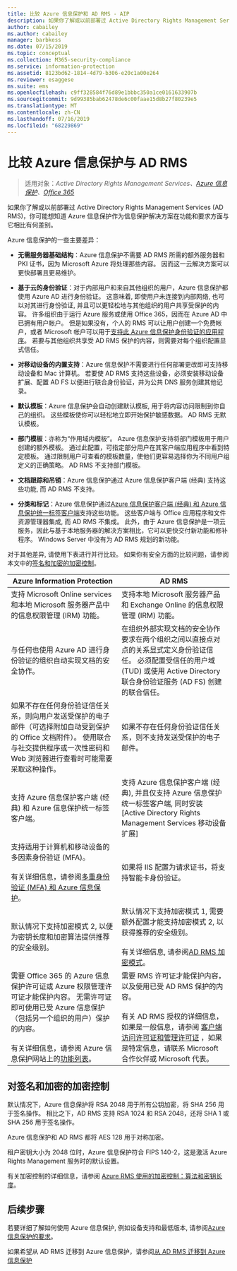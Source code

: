 ```yaml
---
title: 比较 Azure 信息保护和 AD RMS - AIP
description: 如果你了解或以前部署过 Active Directory Rights Management Services (AD RMS)，你可能想知道 Azure 信息保护在功能和要求方面与它相比有何差别。
author: cabailey
ms.author: cabailey
manager: barbkess
ms.date: 07/15/2019
ms.topic: conceptual
ms.collection: M365-security-compliance
ms.service: information-protection
ms.assetid: 8123bd62-1814-4d79-b306-e20c1a00e264
ms.reviewer: esaggese
ms.suite: ems
ms.openlocfilehash: c9ff328584f76d89e1bbbc350a1ce0161633907b
ms.sourcegitcommit: 9d99385bab62478de6c00faae15d8b27f80239e5
ms.translationtype: MT
ms.contentlocale: zh-CN
ms.lasthandoff: 07/16/2019
ms.locfileid: "68229869"
---
```

# <a name="comparing-azure-information-protection-and-ad-rms"></a>比较 Azure 信息保护与 AD RMS

>适用对象：*Active Directory Rights Management Services、[Azure 信息保护](https://azure.microsoft.com/pricing/details/information-protection)、[Office 365](https://download.microsoft.com/download/E/C/F/ECF42E71-4EC0-48FF-AA00-577AC14D5B5C/Azure_Information_Protection_licensing_datasheet_EN-US.pdf)*

如果你了解或以前部署过 Active Directory Rights Management Services (AD RMS)，你可能想知道 Azure 信息保护作为信息保护解决方案在功能和要求方面与它相比有何差别。

Azure 信息保护的一些主要差异：

- **无需服务器基础结构**：Azure 信息保护不需要 AD RMS 所需的额外服务器和 PKI 证书，因为 Microsoft Azure 将处理那些内容。 因而这一云解决方案可以更快部署且更易维护。

- **基于云的身份验证**：对于内部用户和来自其他组织的用户，Azure 信息保护都使用 Azure AD 进行身份验证。 这意味着, 即使用户未连接到内部网络, 也可以对其进行身份验证, 并且可以更轻松地与其他组织的用户共享受保护的内容。 许多组织由于运行 Azure 服务或使用 Office 365，因而在 Azure AD 中已拥有用户帐户。 但是如果没有，个人的 RMS 可以让用户创建一个免费帐户，或者 Microsoft 帐户可以用于[支持此 Azure 信息保护身份验证的应用程序](secure-collaboration-documents.md#supported-scenarios-for-opening-protected-documents)。 若要与其他组织共享受 AD RMS 保护的内容，则需要对每个组织配置显式信任。

- **对移动设备的内置支持**：Azure 信息保护不需要进行任何部署更改即可支持移动设备和 Mac 计算机。 若要使 AD RMS 支持这些设备，必须安装移动设备扩展、配置 AD FS 以便进行联合身份验证，并为公共 DNS 服务创建其他记录。

- **默认模板**：Azure 信息保护会自动创建默认模板, 用于将内容访问限制到你自己的组织。 这些模板使你可以轻松地立即开始保护敏感数据。 AD RMS 无默认模板。

- **部门模板**：亦称为“作用域内模板”。 Azure 信息保护支持将部门模板用于用户创建的额外模板。 通过此配置，可指定部分用户在其客户端应用程序中看到特定模板。 通过限制用户可查看的模板数量，使他们更容易选择你为不同用户组定义的正确策略。 AD RMS 不支持部门模板。

- **文档跟踪和吊销**：Azure 信息保护通过 Azure 信息保护客户端 (经典) 支持这些功能, 而 AD RMS 不支持。

- **分类和标记**：Azure 信息保护通过[Azure 信息保护客户端 (经典) 和 Azure 信息保护统一标签客户端](./rms-client/use-client.md#choose-which-azure-information-protection-client-to-use)支持这些功能。 这些客户端与 Office 应用程序和文件资源管理器集成, 而 AD RMS 不集成。 此外，由于 Azure 信息保护是一项云服务，因此与基于本地服务器的解决方案相比，它可以更快交付新功能和修补程序。 Windows Server 中没有为 AD RMS 规划的新功能。

对于其他差异, 请使用下表进行并行比较。 如果你有安全方面的比较问题，请参阅本文中的[签名和加密的加密控制](#cryptographic-controls-for-signing-and-encryption)。

|Azure Information Protection|AD RMS|
|-----------------------------------------------------------------------------------------|--------------------------------------------------------|
|支持 Microsoft Online services 和本地 Microsoft 服务器产品中的信息权限管理 (IRM) 功能。|支持本地 Microsoft 服务器产品和 Exchange Online 的信息权限管理 (IRM) 功能。|
|与任何也使用 Azure AD 进行身份验证的组织自动实现文档的安全协作。|在组织外部实现文档的安全协作要求在两个组织之间以直接点对点的关系显式定义身份验证信任。 必须配置受信任的用户域 (TUD) 或使用 Active Directory 联合身份验证服务 (AD FS) 创建的联合信任。|
|如果不存在任何身份验证信任关系，则向用户发送受保护的电子邮件（可选择附加自动受到保护的 Office 文档附件）。 使用联合与社交提供程序或一次性密码和 Web 浏览器进行查看时可能需要采取这种操作。|如果不存在任何身份验证信任关系，则不支持发送受保护的电子邮件。|
|支持 Azure 信息保护客户端 (经典) 和 Azure 信息保护统一标签客户端。|支持 Azure 信息保护客户端 (经典), 并且仅支持 Azure 信息保护统一标签客户端, 同时安装 [Active Directory Rights Management Services 移动设备扩展]
|支持适用于计算机和移动设备的多因素身份验证 (MFA)。<br /><br />有关详细信息，请参阅[多重身份验证 (MFA) 和 Azure 信息保护](./requirements-azure-ad.md#multi-factor-authentication-mfa-and-azure-information-protection)。|如果将 IIS 配置为请求证书，将支持智能卡身份验证。|
|默认情况下支持加密模式 2, 以便为密钥长度和加密算法提供推荐的安全级别。|默认情况下支持加密模式 1, 需要额外配置才能支持加密模式 2, 以获得推荐的安全级别。<br /><br />有关详细信息, 请参阅[AD RMS 加密模式](https://go.microsoft.com/fwlink/?LinkId=266659)。|
|需要 Office 365 的 Azure 信息保护许可证或 Azure 权限管理许可证才能保护内容。 无需许可证即可使用已受 Azure 信息保护（包括另一个组织的用户）保护的内容。<br /><br />有关详细信息，请参阅 Azure 信息保护网站上的[功能列表](https://www.microsoft.com/cloud-platform/azure-information-protection-features)。|需要 RMS 许可证才能保护内容，以及使用已受 AD RMS 保护的内容。<br /><br />有关 AD RMS 授权的详细信息，如果是一般信息，请参阅 [客户端访问许可证和管理许可证](https://www.microsoft.com/en-us/Licensing/product-licensing/client-access-license.aspx) ，如果是特定信息，请联系 Microsoft 合作伙伴或 Microsoft 代表。|

## <a name="cryptographic-controls-for-signing-and-encryption"></a>对签名和加密的加密控制
默认情况下，Azure 信息保护将 RSA 2048 用于所有公钥加密，将 SHA 256 用于签名操作。 相比之下，AD RMS 支持 RSA 1024 和 RSA 2048，还将 SHA 1 或 SHA 256 用于签名操作。

Azure 信息保护和 AD RMS 都将 AES 128 用于对称加密。

租户密钥大小为 2048 位时，Azure 信息保护符合 FIPS 140-2，这是激活 Azure Rights Management 服务时的默认设置。 

有关加密控制的详细信息，请参阅 [Azure RMS 使用的加密控制：算法和密钥长度](how-does-it-work.md#cryptographic-controls-used-by-azure-rms-algorithms-and-key-lengths)。


## <a name="next-steps"></a>后续步骤
若要详细了解如何使用 Azure 信息保护, 例如设备支持和最低版本, 请参阅[Azure 信息保护的要求](requirements.md)。

如果希望从 AD RMS 迁移到 Azure 信息保护，请参阅[从 AD RMS 迁移到 Azure 信息保护](migrate-from-ad-rms-to-azure-rms.md)


